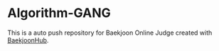 # Algorithm-GANG
This is a auto push repository for Baekjoon Online Judge created with [BaekjoonHub](https://github.com/BaekjoonHub/BaekjoonHub).
